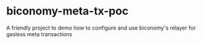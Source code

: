 # biconomy-meta-tx-poc
A friendly project to demo how to configure and use biconomy's relayer for gasless meta transactions
